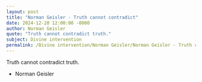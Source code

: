 ```yaml
---
layout: post
title: "Norman Geisler - Truth cannot contradict"
date: 2024-12-28 12:00:00 -0000
author: Norman Geisler
quote: "Truth cannot contradict truth."
subject: Divine intervention
permalink: /Divine intervention/Norman Geisler/Norman Geisler - Truth cannot contradict
---
```


Truth cannot contradict truth.

- Norman Geisler
